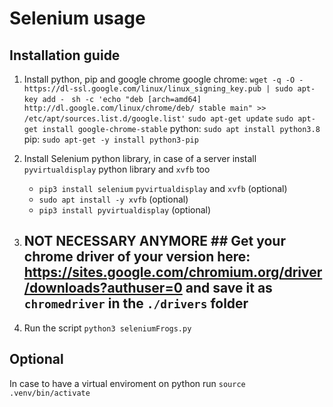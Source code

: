 # Selenium usage

## Installation guide

1. Install python, pip and google chrome
   google chrome:
   `wget -q -O - https://dl-ssl.google.com/linux/linux_signing_key.pub | sudo apt-key add - `
   `sh -c 'echo "deb [arch=amd64] http://dl.google.com/linux/chrome/deb/ stable main" >> /etc/apt/sources.list.d/google.list'`
   `sudo apt-get update`
   `sudo apt-get install google-chrome-stable`
   python:
   `sudo apt install python3.8`
   pip:
   `sudo apt-get -y install python3-pip`
2. Install Selenium python library, in case of a server install `pyvirtualdisplay` python library and `xvfb` too
   - `pip3 install selenium`
     `pyvirtualdisplay` and `xvfb` (optional)
   - `sudo apt install -y xvfb` (optional)
   - `pip3 install pyvirtualdisplay` (optional)

3. ## NOT NECESSARY ANYMORE ## Get your chrome driver of your version here: https://sites.google.com/chromium.org/driver/downloads?authuser=0 and save it as `chromedriver` in the `./drivers` folder
4. Run the script `python3 seleniumFrogs.py`


## Optional

In case to have a virtual enviroment on python run `source .venv/bin/activate`

